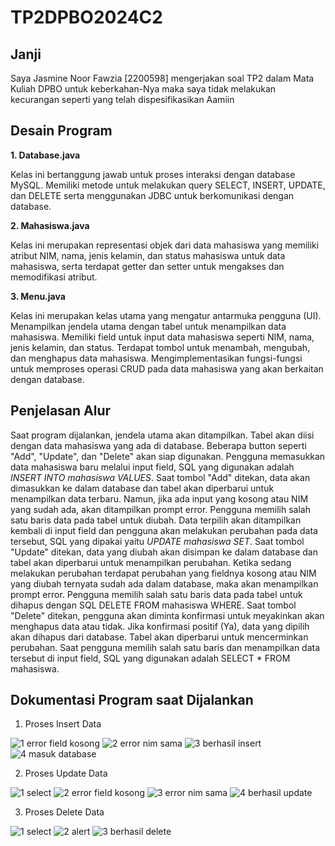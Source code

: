 # TP2DPBO2024C2

## Janji
Saya Jasmine Noor Fawzia [2200598] mengerjakan soal TP2 dalam Mata Kuliah DPBO
untuk keberkahan-Nya maka saya tidak melakukan kecurangan seperti yang telah dispesifikasikan
Aamiin

## Desain Program
**1. Database.java**

Kelas ini bertanggung jawab untuk proses interaksi dengan database MySQL. Memiliki metode untuk melakukan query SELECT, INSERT, UPDATE, dan DELETE serta menggunakan JDBC untuk berkomunikasi dengan database.

**2. Mahasiswa.java**

Kelas ini merupakan representasi objek dari data mahasiswa yang memiliki atribut NIM, nama, jenis kelamin, dan status mahasiswa untuk data mahasiswa, serta terdapat getter dan setter untuk mengakses dan memodifikasi atribut.

**3. Menu.java**

Kelas ini merupakan kelas utama yang mengatur antarmuka pengguna (UI). Menampilkan jendela utama dengan tabel untuk menampilkan data mahasiswa. Memiliki field untuk input data mahasiswa seperti NIM, nama, jenis kelamin, dan status. Terdapat tombol untuk menambah, mengubah, dan menghapus data mahasiswa. Mengimplementasikan fungsi-fungsi untuk memproses operasi CRUD pada data mahasiswa yang akan berkaitan dengan database.

## Penjelasan Alur
Saat program dijalankan, jendela utama akan ditampilkan. Tabel akan diisi dengan data mahasiswa yang ada di database. Beberapa button seperti "Add", "Update", dan "Delete" akan siap digunakan. Pengguna memasukkan data mahasiswa baru melalui input field, SQL yang digunakan adalah _INSERT INTO mahasiswa VALUES_. Saat tombol "Add" ditekan, data akan dimasukkan ke dalam database dan tabel akan diperbarui untuk menampilkan data terbaru. Namun, jika ada input yang kosong atau NIM yang sudah ada, akan ditampilkan prompt error. Pengguna memilih salah satu baris data pada tabel untuk diubah. Data terpilih akan ditampilkan kembali di input field dan pengguna akan melakukan perubahan pada data tersebut, SQL yang dipakai yaitu _UPDATE mahasiswa SET_. Saat tombol "Update" ditekan, data yang diubah akan disimpan ke dalam database dan tabel akan diperbarui untuk menampilkan perubahan. Ketika sedang melakukan perubahan terdapat perubahan yang fieldnya kosong atau NIM yang diubah ternyata sudah ada dalam database, maka akan menampilkan prompt error. Pengguna memilih salah satu baris data pada tabel untuk dihapus dengan SQL DELETE FROM mahasiswa WHERE. Saat tombol "Delete" ditekan, pengguna akan diminta konfirmasi untuk meyakinkan akan menghapus data atau tidak. Jika konfirmasi positif (Ya), data yang dipilih akan dihapus dari database. Tabel akan diperbarui untuk mencerminkan perubahan. Saat pengguna memilih salah satu baris dan menampilkan data tersebut di input field, SQL yang digunakan adalah SELECT * FROM mahasiswa.

## Dokumentasi Program saat Dijalankan
1. Proses Insert Data

![1  error field kosong](https://github.com/jasminefwz/TP2DPBO2024C2/assets/147362810/b0b21f93-670e-4560-be2e-d9ff0eef447b)
![2  error nim sama](https://github.com/jasminefwz/TP2DPBO2024C2/assets/147362810/d77ffbb0-7838-4232-a3e6-aea0d63837c1)
![3  berhasil insert](https://github.com/jasminefwz/TP2DPBO2024C2/assets/147362810/699aee3b-cb15-40b1-9323-fa78188e044d)
![4  masuk database](https://github.com/jasminefwz/TP2DPBO2024C2/assets/147362810/cc4a086b-2af9-493f-8837-f1ad127e2986)

2. Proses Update Data

![1  select](https://github.com/jasminefwz/TP2DPBO2024C2/assets/147362810/30ddd9d1-c0d1-46ee-bf86-a1b819676ec6)
![2  error field kosong](https://github.com/jasminefwz/TP2DPBO2024C2/assets/147362810/38d6ddd4-4c32-445c-b75a-7348f6a9d922)
![3  error nim sama](https://github.com/jasminefwz/TP2DPBO2024C2/assets/147362810/634684e4-8284-4528-a651-31bbe07a22b6)
![4  berhasil update](https://github.com/jasminefwz/TP2DPBO2024C2/assets/147362810/30e97e24-08de-4426-97c9-2d3f95197bcb)

3. Proses Delete Data

![1  select](https://github.com/jasminefwz/TP2DPBO2024C2/assets/147362810/768309d2-37c7-4191-8564-8b888524292d)
![2  alert](https://github.com/jasminefwz/TP2DPBO2024C2/assets/147362810/5b7745b5-621d-41d9-88c2-d1952a12c523)
![3  berhasil delete](https://github.com/jasminefwz/TP2DPBO2024C2/assets/147362810/19a2668d-4329-4a08-81a0-7e7273e1e8ad)
